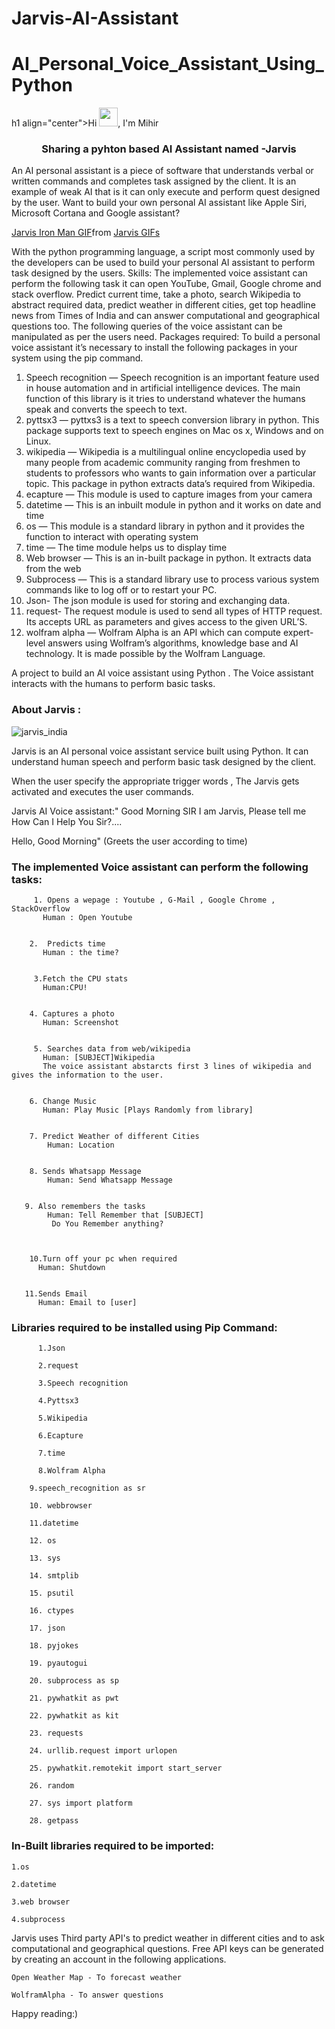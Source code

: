 # Jarvis-AI-Assistant
# AI_Personal_Voice_Assistant_Using_Python
h1 align="center">Hi <img src="https://raw.githubusercontent.com/MartinHeinz/MartinHeinz/master/wave.gif" width="30px">, I'm Mihir</h1>
<h3 align="center">Sharing a pyhton based AI Assistant named -Jarvis </h3>


An AI personal assistant is a piece of software that understands verbal or written commands and completes task assigned by the client. It is an example of weak AI that is it can only execute and perform quest designed by the user.
Want to build your own personal AI assistant like Apple Siri, Microsoft Cortana and Google assistant?

<div class="tenor-gif-embed" data-postid="14440368" data-share-method="host" data-aspect-ratio="1.73913" data-width="100%"><a href="https://tenor.com/view/jarvis-iron-man-marvel-avengers-gif-14440368">Jarvis Iron Man GIF</a>from <a href="https://tenor.com/search/jarvis-gifs">Jarvis GIFs</a></div> <script type="text/javascript" async src="https://tenor.com/embed.js"></script>



With the python programming language, a script most commonly used by the developers can be used to build your personal AI assistant to perform task designed by the users.
Skills:
The implemented voice assistant can perform the following task it can open YouTube, Gmail, Google chrome and stack overflow. Predict current time, take a photo, search Wikipedia to abstract required data, predict weather in different cities, get top headline news from Times of India and can answer computational and geographical questions too.
The following queries of the voice assistant can be manipulated as per the users need.
Packages required:
To build a personal voice assistant it’s necessary to install the following packages in your system using the pip command.
1) Speech recognition — Speech recognition is an important feature used in house automation and in artificial intelligence devices. The main function of this library is it tries to understand whatever the humans speak and converts the speech to text.
2) pyttsx3 — pyttxs3 is a text to speech conversion library in python. This package supports text to speech engines on Mac os x, Windows and on Linux.
3) wikipedia — Wikipedia is a multilingual online encyclopedia used by many people from academic community ranging from freshmen to students to professors who wants to gain information over a particular topic. This package in python extracts data’s required from Wikipedia.
4) ecapture — This module is used to capture images from your camera
5) datetime — This is an inbuilt module in python and it works on date and time
6) os — This module is a standard library in python and it provides the function to interact with operating system
7) time — The time module helps us to display time
8) Web browser — This is an in-built package in python. It extracts data from the web
9) Subprocess — This is a standard library use to process various system commands like to log off or to restart your PC.
10) Json- The json module is used for storing and exchanging data.
11) request- The request module is used to send all types of HTTP request. Its accepts URL as parameters and gives access to the given URL’S.
12) wolfram alpha — Wolfram Alpha is an API which can compute expert-level answers using Wolfram’s algorithms, knowledge base and AI technology. It is made possible by the Wolfram Language.

A project to build an AI voice assistant using Python . The Voice assistant interacts with the humans to perform basic tasks.

### About Jarvis :

![jarvis_india](https://user-images.githubusercontent.com/103893114/164992826-f1eaf7ec-748f-487d-83c6-ca5025ead0a6.jpg)


Jarvis is an AI personal voice assistant service built using Python. It can understand human speech and perform basic task designed by the client.

When the user specify the appropriate trigger words , The Jarvis gets activated and executes the user commands.

Jarvis AI Voice assistant:" Good Morning SIR
I am Jarvis, Please tell me How Can I Help You Sir?....
                          
Hello, Good Morning" (Greets the user according to time)

### The implemented Voice assistant can perform the following tasks:


         1.	Opens a wepage : Youtube , G-Mail , Google Chrome , StackOverflow 
           Human : Open Youtube
		
        
        2.	Predicts time 
           Human : the time?

         
         3.Fetch the CPU stats
           Human:CPU!
		
        
        4. Captures a photo
           Human: Screenshot

         
         5. Searches data from web/wikipedia
           Human: [SUBJECT]Wikipedia
           The voice assistant abstarcts first 3 lines of wikipedia and gives the information to the user.
         
        
        6. Change Music
           Human: Play Music [Plays Randomly from library]
       
        
        7. Predict Weather of different Cities
   	        Human: Location
		
        
        8. Sends Whatsapp Message
            Human: Send Whatsapp Message
       
       
       9. Also remembers the tasks
	        Human: Tell Remember that [SUBJECT]
             Do You Remember anything?
		
		
        
        10.Turn off your pc when required
          Human: Shutdown

       
       11.Sends Email
          Human: Email to [user]


### Libraries required to be installed using Pip Command:
	
	      1.Json
	
	      2.request
	
	      3.Speech recognition
	
 	      4.Pyttsx3
	
	      5.Wikipedia
	
	      6.Ecapture
	
	      7.time
	
	      8.Wolfram Alpha

        9.speech_recognition as sr

        10. webbrowser
        
        11.datetime
        
        12. os
        
        13. sys

        14. smtplib

        15. psutil

        16. ctypes
 
        17. json

        18. pyjokes
 
        19. pyautogui

        20. subprocess as sp

        21. pywhatkit as pwt

        22. pywhatkit as kit

        23. requests

        24. urllib.request import urlopen

        25. pywhatkit.remotekit import start_server

        26. random

        27. sys import platform

        28. getpass


### In-Built libraries required to be imported:

	1.os
	
	2.datetime
	
	3.web browser
	
	4.subprocess



Jarvis uses Third party API's to predict weather in different cities and to ask computational and geographical questions. 
Free API keys can be generated by creating an account in the following applications.  
	
	Open Weather Map - To forecast weather
	
	WolframAlpha - To answer questions


Happy reading:)




